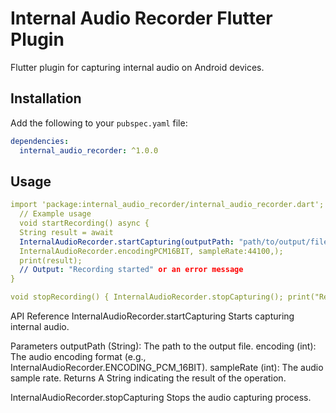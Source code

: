 # Internal Audio Recorder Flutter Plugin

Flutter plugin for capturing internal audio on Android devices.

## Installation

Add the following to your `pubspec.yaml` file:

```yaml
dependencies:
  internal_audio_recorder: ^1.0.0
```

## Usage

```yaml
import 'package:internal_audio_recorder/internal_audio_recorder.dart';
  // Example usage 
  void startRecording() async { 
  String result = await
  InternalAudioRecorder.startCapturing(outputPath: "path/to/output/file", encoding:
  InternalAudioRecorder.encodingPCM16BIT, sampleRate:44100,);
  print(result); 
  // Output: "Recording started" or an error message 
}

void stopRecording() { InternalAudioRecorder.stopCapturing(); print("Recording stopped"); }
```

API Reference InternalAudioRecorder.startCapturing Starts capturing internal audio.

Parameters outputPath (String): The path to the output file. encoding (int): The audio encoding
format (e.g., InternalAudioRecorder.ENCODING_PCM_16BIT). sampleRate (int): The audio sample rate.
Returns A String indicating the result of the operation.

InternalAudioRecorder.stopCapturing Stops the audio capturing process.

